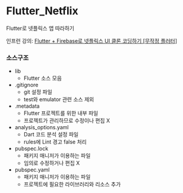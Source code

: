 # Flutter_Netflix
Flutter로 넷플릭스 앱 따라하기

인프런 강의: [Flutter + Firebase로 넷플릭스 UI 클론 코딩하기 [무작정 플러터]](https://www.inflearn.com/course/flutter-netflix-clone-app/dashboard)

### 소스구조
- lib
    - Flutter 소스 모음
- .gitignore
    - git 설정 파일
    - test와 emulator 관련 소스 제외
- .metadata
    - Flutter 프로젝트를 위한 내부 파일
    - 프로젝트가 관리하므로 수정이나 편집 X
- analysis_options.yaml
    - Dart 코드 분석 설정 파일
    - rules에 Lint 경고 false 처리
- pubspec.lock
    - 패키지 매니저가 이용하는 파일
    - 임의로 수정하거나 편집 X
- pubspec.yaml
    - 패키지 매니저가 이용하는 파일
    - 프로젝트에 필요한 라이브러리와 리소스 추가